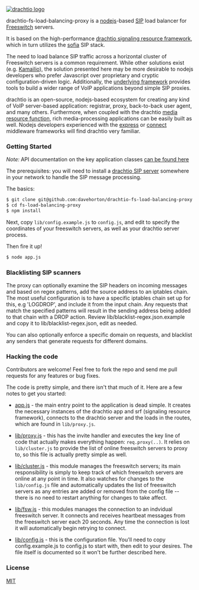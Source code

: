 [![drachtio logo](http://davehorton.github.io/drachtio-fs-load-balancing-proxy/img/definition-only-cropped.png)](http://davehorton.github.io/drachtio-fs-load-balancing-proxy)

 drachtio-fs-load-balancing-proxy is a [nodejs](https://nodejs.org)-based [SIP](http://www.ietf.org/rfc/rfc3261.txt) load balancer for [Freeswitch](https://freeswitch.org/) servers.

It is based on the high-performance [drachtio signaling resource framework](http://davehorton.github.io/drachtio-srf/), which in turn utilizes the [sofia](https://github.com/davehorton/sofia-sip") SIP stack.

The need to load balance SIP traffic across a horizontal cluster of Freeswitch servers is a common requirement.  While other solutions exist (e.g. [Kamailio](http://www.kamailio.org/)), the solution presented here may be more desirable to nodejs developers who prefer Javascript over proprietary and cryptic configuration-driven logic.  Additionally, the [underlying framework](http://davehorton.github.io/drachtio-srf/) provides tools to build a wider range of VoIP applications beyond simple SIP proxies.

drachtio is an open-source, nodejs-based ecosystem for creating any kind of VoIP server-based application: registrar, proxy, back-to-back user agent, and many others. Furthermore, when coupled with the drachtio [media resource function](http://davehorton.github.io/drachtio-fsmrf/), rich media-processing applications can be easily built as well.  Nodejs developers experienced with the [express](http://expressjs.com/) or [connect](https://github.com/senchalabs/connect) middleware frameworks will find drachtio very familiar.

### Getting Started

*Note:* API documentation on the key application classes [can be found here](http://davehorton.github.io/drachtio-fs-load-balancing-proxy/api/index.html)

The prerequisites: you will need to install a [drachtio SIP server](https://github.com/davehorton/drachtio-server) somewhere in your network to handle the SIP message processing.

The basics:

```bash
$ git clone git@github.com:davehorton/drachtio-fs-load-balancing-proxy.git
$ cd fs-load-balancing-proxy
$ npm install
```

Next, copy <code>lib/config.example.js</code> to <code>config.js</code>, and edit to specify the coordinates of your freeswitch servers, as well as your drachtio server process.

Then fire it up!

```bash
$ node app.js
```
### Blacklisting SIP scanners
The proxy can optionally examine the SIP headers on incoming messages and based on regex patterns, add the source address to an iptables chain.  The most useful configuration is to have a specific iptables chain set up for this, e.g 'LOGDROP', and include it from the input chain.  Any requests that match the specified patterns will result in the sending address being added to that chain with a DROP action.  Review lib/blacklist-regex.json.example and copy it to lib/blacklist-regex.json, edit as needed.

You can also optionally enforce a specific domain on requests, and blacklist any senders that generate requests for different domains.

### Hacking the code
Contributors are welcome!  Feel free to fork the repo and send me pull requests for any features or bug fixes.

The code is pretty simple, and there isn't that much of it.  Here are a few notes to get you started:

* [app.js](https://github.com/davehorton/drachtio-fs-load-balancing-proxy/blob/master/app.js) - the main entry point to the application is dead simple.  It creates the necessary instances of the drachtio app and srf (signaling resource framework), connects to the drachtio server and the loads in the routes, which are found in <code>lib/proxy.js</code>.

* [lib/proxy.js](https://github.com/davehorton/drachtio-fs-load-balancing-proxy/blob/master/lib/proxy.js) - this has the invite handler and executes the key line of code that actually makes everything happen: <code>req.proxy(..)</code>.  It relies on <code>lib/cluster.js</code> to provide the list of online freeswitch servers to proxy to, so this file is actually pretty simple as well.

* [lib/cluster.js](https://github.com/davehorton/drachtio-fs-load-balancing-proxy/blob/master/lib/cluster.js) - this module manages the freeswitch servers; its main responsibility is simply to keep track of which freeswitch servers are online at any point in time.  It also watches for changes to the <code>lib/config.js</code> file and automatically updates the list of freeswitch servers as any entries are added or removed from the config file -- there is no need to restart anything for changes to take affect.

* [lib/fsw.js](https://github.com/davehorton/drachtio-fs-load-balancing-proxy/blob/master/lib/fsw.js) - this modules manages the connection to an indvidual freeswitch server.  It connects and receives heartbeat messages from the freeswitch server each 20 seconds.  Any time the connection is lost it will automatically begin retrying to connect.

* [lib/config.js](https://github.com/davehorton/drachtio-fs-load-balancing-proxy/blob/master/lib/config.example.js) - this is the configuration file.  You'll need to copy config.example.js to config.js to start with, then edit to your desires.  The file itself is documented so it won't be further described here.


### License
[MIT](https://github.com/davehorton/drachtio-fs-load-balancing-proxy/blob/master/LICENSE)
